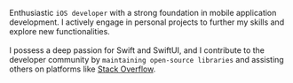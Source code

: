 Enthusiastic `iOS developer` with a strong foundation in mobile application development. I actively engage in personal projects to further my skills and explore new functionalities.<br/><br/> I possess a deep passion for Swift and SwiftUI, and I contribute to the developer community by `maintaining open-source libraries` and assisting others on platforms like [Stack Overflow](https://stackoverflow.com/users/6290902/anbalagan-d).

